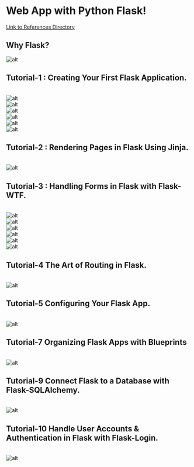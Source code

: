 # Web App with Python Flask!

[Link to References Directory](https://hackersandslackers.com/your-first-flask-application)

## Why Flask?
![alt](imgs/img.png)

## Tutorial-1 : Creating Your First Flask Application.
<br/>![alt](imgs/img_1.png)
<br/>![alt](imgs/img_2.png)
<br/>![alt](imgs/img_3.png)
<br/>![alt](imgs/img_4.png)
<br/>![alt](imgs/img_5.png)
<br/>![alt](imgs/img_6.png)

## Tutorial-2 : Rendering Pages in Flask Using Jinja.
<br/>![alt](imgs/img_7.png)

## Tutorial-3 : Handling Forms in Flask with Flask-WTF.
<br/>![alt](imgs/img_8.png)
<br/>![alt](imgs/img_9.png)
<br/>![alt](imgs/img_10.png)
<br/>![alt](imgs/img_11.png)
<br/>![alt](imgs/img_12.png)
<br/>![alt](imgs/img_13.png)

## Tutorial-4 The Art of Routing in Flask. 
<br/>![alt](imgs/img_14.png)

## Tutorial-5 Configuring Your Flask App.
<br/>![alt](imgs/img_15.png)

## Tutorial-7 Organizing Flask Apps with Blueprints
<br/>![alt](imgs/img_16.png)

## Tutorial-9 Connect Flask to a Database with Flask-SQLAlchemy.
<br/>![alt](imgs/img_17.png)

## Tutorial-10 Handle User Accounts & Authentication in Flask with Flask-Login.
<br/>![alt](imgs/img_17.png)



